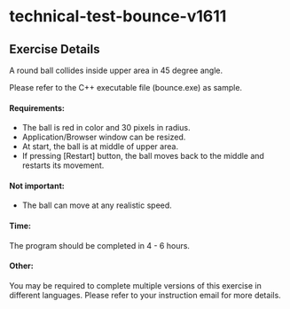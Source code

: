 <h1>technical-test-bounce-v1611</h1>

<h2>Exercise Details</h2>
 
A round ball collides inside upper area in 45 degree angle.

Please refer to the C++ executable file (bounce.exe) as sample.
 
<h4>Requirements:</h4>
<ul>
	<li>The ball is red in color and 30 pixels in radius.</li>
	<li>Application/Browser window can be resized.</li>
	<li>At start, the ball is at middle of upper area.</li>
	<li>If pressing [Restart] button, the ball moves back to the middle and restarts its movement.</li>
</ul>
 
<h4>Not important:</h4>
<ul>
	<li>The ball can move at any realistic speed.</li>
</ul>

<h4>Time:</h4>
The program should be completed in 4 - 6 hours.

<h4>Other:</h4>
You may be required to complete multiple versions of this exercise in different languages. Please refer to your instruction email for more details.